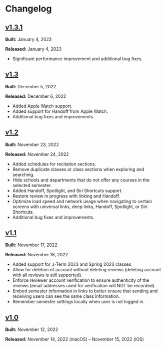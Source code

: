 # Changelog

## [v1.3.1](https://github.com/zhumingcheng697/Rate-My-Classes-Pro/releases/tag/v1.3.1)

**Built:** January 4, 2023

**Released:** January 4, 2023

- Significant performance improvement and additional bug fixes.

## [v1.3](https://github.com/zhumingcheng697/Rate-My-Classes-Pro/releases/tag/v1.3)

**Built:** December 5, 2022

**Released:** December 6, 2022

- Added Apple Watch support.
- Added support for Handoff from Apple Watch.
- Additional bug fixes and improvements.

## [v1.2](https://github.com/zhumingcheng697/Rate-My-Classes-Pro/releases/tag/v1.2)

**Built:** November 23, 2022

**Released:** November 24, 2022

- Added schedules for recitation sections.
- Remove duplicate classes or class sections when exploring and searching.
- Hide schools and departments that do not offer any courses in the selected semester.
- Added Handoff, Spotlight, and Siri Shortcuts support.
- Restore review in progress with linking and Handoff.
- Optimize load speed and network usage when navigating to certain screens with universal links, deep links, Handoff, Spotlight, or Siri Shortcuts.
- Additional bug fixes and improvements.

## [v1.1](https://github.com/zhumingcheng697/Rate-My-Classes-Pro/releases/tag/v1.1)

**Built:** November 17, 2022

**Released:** November 18, 2022

- Added support for J-Term 2023 and Spring 2023 classes.
- Allow for deletion of account without deleting reviews (deleting account with all reviews is still supported).
- Enforce reviewer account verification to ensure authenticity of the reviews (email addresses used for verification will NOT be recorded).
- Embed semester information in links to better ensure that sending and receiving users can see the same class information.
- Remember semester settings locally when user is not logged in.

## [v1.0](https://github.com/zhumingcheng697/Rate-My-Classes-Pro/releases/tag/v1.0)

**Built:** November 12, 2022

**Released:** November 14, 2022 (macOS) – November 15, 2022 (iOS)
